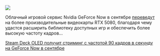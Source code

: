 <!--2025-08-25 11:10:51-->
<div class="yb">
  <div class="rss habr"><img src="https://habrastorage.org/getpro/habr/upload_files/4dd/b52/ccc/4ddb52ccc98eb600d3ad967b5137ae6d.jpg" /><p>Облачный игровой сервис Nvidia GeForce Now в&nbsp;сентябре <a href="https://nvidianews.nvidia.com/news/nvidia-blackwell-architecture-comes-to-geforce-now" rel="noopener noreferrer nofollow">переведут</a> на&nbsp;более производительные видеокарты RTX 5080, благодаря чему удастся расширить библиотеку доступных игр и обеспечить более высокую частоту кадров... <p class="titl"><a href="https://habr.com/ru/news/940508/?utm_source=habrahabr&utm_medium=rss&utm_campaign=940508">Steam Deck OLED получит стриминг с частотой 90 кадров в секунду на GeForce Now в сентябре</a></p></div>
</div>
